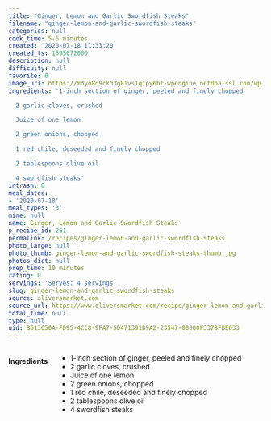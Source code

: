 ```yaml
---
title: "Ginger, Lemon and Garlic Swordfish Steaks"
filename: "ginger-lemon-and-garlic-swordfish-steaks"
categories: null
cook_time: 5-6 minutes
created: '2020-07-18 11:33:20'
created_ts: 1595072000
description: null
difficulty: null
favorite: 0
image_url: https://mdyo8n9ckd3g81vs1qipy6bt-wpengine.netdna-ssl.com/wp-content/uploads/2018/07/grilled-swordfish-basil-butter-900x600.jpg
ingredients: '1-inch section of ginger, peeled and finely chopped

  2 garlic cloves, crushed

  Juice of one lemon

  2 green onions, chopped

  1 red chile, deseeded and finely chopped

  2 tablespoons olive oil

  4 swordfish steaks'
intrash: 0
meal_dates:
- '2020-07-18'
meal_types: '3'
mine: null
name: Ginger, Lemon and Garlic Swordfish Steaks
p_recipe_id: 261
permalink: /recipes/ginger-lemon-and-garlic-swordfish-steaks
photo_large: null
photo_thumb: ginger-lemon-and-garlic-swordfish-steaks-thumb.jpg
photos_dict: null
prep_time: 10 minutes
rating: 0
servings: 'Serves: 4 servings'
slug: ginger-lemon-and-garlic-swordfish-steaks
source: oliversmarket.com
source_url: https://www.oliversmarket.com/recipe/ginger-lemon-and-garlic-swordfish-steaks/
total_time: null
type: null
uid: B613650A-FD95-4CC8-9FA7-5D471391D9A2-23547-00000F3378FBE633
---
```

<div class="large-8 medium-7 columns" id="writeup">	</div><!-- #writeup -->
</div><!-- #row-one -->
<div class="row" id="row-two">	<div class="medium-4 small-5 columns" id="ingredients"><h4>Ingredients</h4><div class="box box-ingredients content"><ul>
<li>1-inch section of ginger, peeled and finely chopped</li>
<li>2 garlic cloves, crushed</li>
<li>Juice of one lemon</li>
<li>2 green onions, chopped</li>
<li>1 red chile, deseeded and finely chopped</li>
<li>2 tablespoons olive oil</li>
<li>4 swordfish steaks</li>
</ul>
</div>	</div>	<div class="medium-6 small-7 columns" id="directions">	</div>